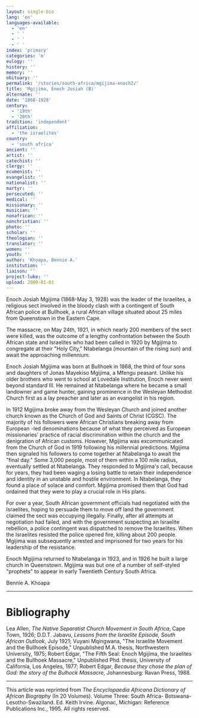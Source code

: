 ```yaml
---
layout: single-bio
lang: 'en'
languages-available:
  - 'en'
  - ' '
  - ' '
  - ' '
index: 'primary'
categories: 'm'
eulogy: ''
history: ''
memory: ''
obituary: ''
permalink: '/stories/south-africa/mgijima-enoch2/'
title: 'Mgijima, Enoch Josiah (B)'
alternate: ''
date: '1868-1928'
century:
  - '19th'
  - '20th'
tradition: 'independent'
affiliation:
  - 'the israelites'
country:
  - 'south africa'
ancient: ''
artist: ''
catechist: ''
clergy: ''
ecumenist: ''
evangelist: ''
nationalist: ''
martyr: ''
persecuted: ''
medical: ''
missionary: ''
musician: ''
nonafrican: ''
nonchristian: ''
photo: ''
scholar: ''
theologian: ''
translator: ''
women: ''
youth: ''
author: 'Khoapa, Bennie A.'
institution: ''
liaison: ''
project-luke: ''
upload: 2000-01-01
---
```



Enoch Josiah Mgijima (1868-May 3, 1928) was the leader of the Israelites, a religious sect involved in the bloody clash with a contingent of South African police at Bullhoek, a rural African village situated about 25 miles from Queenstown in the Eastern Cape.

The massacre, on May 24th, 1921, in which nearly 200 members of the sect were killed, was the outcome of a lengthy confrontation between the South African state and Israelites who had been called in 1920 by Mgijima to congregate at their "Holy City," Ntabelanga (mountain of the rising sun) and await the approaching millennium.

Enoch Josiah Mgijima was born at Bullhoek in 1868, the third of four sons and daughters of Jonas Mayekiso Mgijima, a Mfengu peasant. Unlike his older brothers who went to school at Lovedale Institution, Enoch never went beyond standard III. He remained at Ntabelanga where he became a small landowner and game hunter, gaining prominence in the Wesleyan Methodist Church first as a lay preacher and later as an evangelist in his region.

In 1912 Mgijima broke away from the Wesleyan Church and joined another church known as the Church of God and Saints of Christ (CGSC). The majority of his followers were African Christians breaking away from European -led denominations because of what they perceived as European missionaries' practice of racial discrimination within the church and the denigration of African customs. However, Mgijima was excommunicated from the Church of God in 1919 following his millennial predictions. Mgijima then signaled his followers to come together at Ntabelanga to await the "final day." Some 3,000 people, most of them within a 100 mile radius, eventually settled at Ntabelanga. They responded to Mgijima's call, because for years, they had been waging a losing battle to retain their independence and identity in an unstable and hostile environment. In Ntabelanga, they found a place of solace and comfort. Mgijima promised them that God had ordained that they were to play a crucial role in His plans.

For over a year, South African government officials had negotiated with the Israelites, hoping to persuade them to move off land the government claimed the sect was occupying illegally. Finally, after all attempts at negotiation had failed, and with the government suspecting an Israelite rebellion, a police contingent was dispatched to remove the Israelites. When the Israelites resisted the police opened fire, killing about 200 people. Mgijima was subsequently arrested and imprisoned for two years for his leadership of the resistance.

Enoch Mgijima returned to Ntabelanga in 1923, and in 1926 he built a large church in Queenstown. Mgijima was but one of a number of self-styled "prophets" to appear in early Twentieth Century South Africa.

Bennie A. Khoapa

---

# Bibliography

Lea Allen, *The Native Separatist Church Movement in South Africa*, Cape Town, 1926; D.D.T. Jabavu, *Lessons from the Israelite Episode, South African Outlook*, July 1921; Vuyani Mqingwana, "The Israelite Movement and the Bullhoek Episode," Unpublished M.A. thesis, Northwestern University, 1975; Robert Edgar, "The Fifth Seal: Enoch Mgijima, the Israelites and the Bullhoek Massacre," Unpublished Phd. thesis, University of California, Los Angeles, 1977; Robert Edgar, *Because they chose the plan of God: the story of the Bulhock Massacre*, Johannesburg: Ravan Press, 1988.

---

This article was reprinted from *The Encyclopaedia Africana Dictionary of African Biography* (In 20 Volumes). Volume Three: South Africa- Botswana-Lesotho-Swaziland. Ed. Keith Irvine. Algonac, Michigan: Reference Publications Inc., 1995.  All rights reserved.